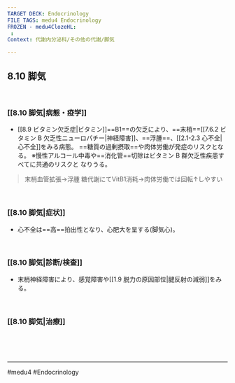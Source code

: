 ```yaml
---
TARGET DECK: Endocrinology
FILE TAGS: medu4 Endocrinology
FROZEN - medu4ClozeHL:
 : 
Context: 代謝内分泌科/その他の代謝/脚気

---
```


## 8.10 脚気

<br>

### [[8.10 脚気|病態・疫学]]
* [[8.9 ビタミン欠乏症|ビタミン]]==B1==の欠乏により、==末梢==[[7.6.2 ビタミン B 欠乏性ニューロパチー|神経障害]]、==浮腫==、[[2.1-2.3 心不全|心不全]]をみる病態。 ==糖質の過剰摂取==や肉体労働が発症のリスクとなる。
※慢性アルコール中毒や==消化管==切除はビタミン B 群欠乏性疾患すべてに共通のリスクと なりうる。
>末梢血管拡張→浮腫
>糖代謝にてVitB1消耗→肉体労働では回転↑しやすい
<!--ID: 1643709295303-->


 

<br>

### [[8.10 脚気|症状]]
* 心不全は==高==拍出性となり、心肥大を呈する(脚気心)。
<!--ID: 1643709295310-->


<br>

### [[8.10 脚気|診断/検査]]
* 末梢神経障害により、感覚障害や[[1.9 脱力の原因部位|腱反射の減弱]]をみる。 

<br>

### [[8.10 脚気|治療]]


<br><br><br>

---
#medu4 #Endocrinology 